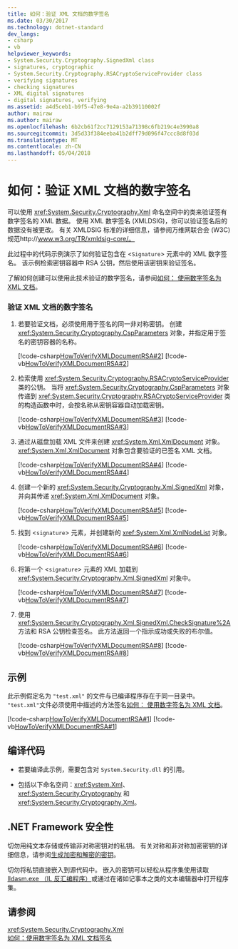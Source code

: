 ```yaml
---
title: 如何：验证 XML 文档的数字签名
ms.date: 03/30/2017
ms.technology: dotnet-standard
dev_langs:
- csharp
- vb
helpviewer_keywords:
- System.Security.Cryptography.SignedXml class
- signatures, cryptographic
- System.Security.Cryptography.RSACryptoServiceProvider class
- verifying signatures
- checking signatures
- XML digital signatures
- digital signatures, verifying
ms.assetid: a4d5ceb1-b9f5-47e8-9e4a-a2b39110002f
author: mairaw
ms.author: mairaw
ms.openlocfilehash: 6b2cb61f2cc7129153a71398c6fb219c4e3990a8
ms.sourcegitcommit: 3d5d33f384eeba41b2dff79d096f47ccc8d8f03d
ms.translationtype: MT
ms.contentlocale: zh-CN
ms.lasthandoff: 05/04/2018
---
```

# <a name="how-to-verify-the-digital-signatures-of-xml-documents"></a>如何：验证 XML 文档的数字签名
可以使用 <xref:System.Security.Cryptography.Xml> 命名空间中的类来验证签有数字签名的 XML 数据。  使用 XML 数字签名 (XMLDSIG)，你可以验证签名后的数据没有被更改。  有关 XMLDSIG 标准的详细信息，请参阅万维网联合会 (W3C) 规范http://www.w3.org/TR/xmldsig-core/。  
  
 此过程中的代码示例演示了如何验证包含在 <`Signature`> 元素中的 XML 数字签名。  该示例检索密钥容器中 RSA 公钥，然后使用该密钥来验证签名。  
  
 了解如何创建可以使用此技术验证的数字签名，请参阅[如何： 使用数字签名为 XML 文档](../../../docs/standard/security/how-to-sign-xml-documents-with-digital-signatures.md)。  
  
### <a name="to-verify-the-digital-signature-of-an-xml-document"></a>验证 XML 文档的数字签名  
  
1.  若要验证文档，必须使用用于签名的同一非对称密钥。  创建 <xref:System.Security.Cryptography.CspParameters> 对象，并指定用于签名的密钥容器的名称。  
  
     [!code-csharp[HowToVerifyXMLDocumentRSA#2](../../../samples/snippets/csharp/VS_Snippets_CLR/HowToVerifyXMLDocumentRSA/cs/sample.cs#2)]
     [!code-vb[HowToVerifyXMLDocumentRSA#2](../../../samples/snippets/visualbasic/VS_Snippets_CLR/HowToVerifyXMLDocumentRSA/vb/sample.vb#2)]  
  
2.  检索使用 <xref:System.Security.Cryptography.RSACryptoServiceProvider> 类的公钥。  当将 <xref:System.Security.Cryptography.CspParameters> 对象传递到 <xref:System.Security.Cryptography.RSACryptoServiceProvider> 类的构造函数中时，会按名称从密钥容器自动加载密钥。  
  
     [!code-csharp[HowToVerifyXMLDocumentRSA#3](../../../samples/snippets/csharp/VS_Snippets_CLR/HowToVerifyXMLDocumentRSA/cs/sample.cs#3)]
     [!code-vb[HowToVerifyXMLDocumentRSA#3](../../../samples/snippets/visualbasic/VS_Snippets_CLR/HowToVerifyXMLDocumentRSA/vb/sample.vb#3)]  
  
3.  通过从磁盘加载 XML 文件来创建 <xref:System.Xml.XmlDocument> 对象。  <xref:System.Xml.XmlDocument> 对象包含要验证的已签名 XML 文档。  
  
     [!code-csharp[HowToVerifyXMLDocumentRSA#4](../../../samples/snippets/csharp/VS_Snippets_CLR/HowToVerifyXMLDocumentRSA/cs/sample.cs#4)]
     [!code-vb[HowToVerifyXMLDocumentRSA#4](../../../samples/snippets/visualbasic/VS_Snippets_CLR/HowToVerifyXMLDocumentRSA/vb/sample.vb#4)]  
  
4.  创建一个新的 <xref:System.Security.Cryptography.Xml.SignedXml> 对象，并向其传递 <xref:System.Xml.XmlDocument> 对象。  
  
     [!code-csharp[HowToVerifyXMLDocumentRSA#5](../../../samples/snippets/csharp/VS_Snippets_CLR/HowToVerifyXMLDocumentRSA/cs/sample.cs#5)]
     [!code-vb[HowToVerifyXMLDocumentRSA#5](../../../samples/snippets/visualbasic/VS_Snippets_CLR/HowToVerifyXMLDocumentRSA/vb/sample.vb#5)]  
  
5.  找到 <`signature`> 元素，并创建新的 <xref:System.Xml.XmlNodeList> 对象。  
  
     [!code-csharp[HowToVerifyXMLDocumentRSA#6](../../../samples/snippets/csharp/VS_Snippets_CLR/HowToVerifyXMLDocumentRSA/cs/sample.cs#6)]
     [!code-vb[HowToVerifyXMLDocumentRSA#6](../../../samples/snippets/visualbasic/VS_Snippets_CLR/HowToVerifyXMLDocumentRSA/vb/sample.vb#6)]  
  
6.  将第一个 <`signature`> 元素的 XML 加载到 <xref:System.Security.Cryptography.Xml.SignedXml> 对象中。  
  
     [!code-csharp[HowToVerifyXMLDocumentRSA#7](../../../samples/snippets/csharp/VS_Snippets_CLR/HowToVerifyXMLDocumentRSA/cs/sample.cs#7)]
     [!code-vb[HowToVerifyXMLDocumentRSA#7](../../../samples/snippets/visualbasic/VS_Snippets_CLR/HowToVerifyXMLDocumentRSA/vb/sample.vb#7)]  
  
7.  使用 <xref:System.Security.Cryptography.Xml.SignedXml.CheckSignature%2A> 方法和 RSA 公钥检查签名。  此方法返回一个指示成功或失败的布尔值。  
  
     [!code-csharp[HowToVerifyXMLDocumentRSA#8](../../../samples/snippets/csharp/VS_Snippets_CLR/HowToVerifyXMLDocumentRSA/cs/sample.cs#8)]
     [!code-vb[HowToVerifyXMLDocumentRSA#8](../../../samples/snippets/visualbasic/VS_Snippets_CLR/HowToVerifyXMLDocumentRSA/vb/sample.vb#8)]  
  
## <a name="example"></a>示例  
 此示例假定名为 `"test.xml"` 的文件与已编译程序存在于同一目录中。  `"test.xml"`文件必须使用中描述的方法签名[如何： 使用数字签名为 XML 文档](../../../docs/standard/security/how-to-sign-xml-documents-with-digital-signatures.md)。  
  
 [!code-csharp[HowToVerifyXMLDocumentRSA#1](../../../samples/snippets/csharp/VS_Snippets_CLR/HowToVerifyXMLDocumentRSA/cs/sample.cs#1)]
 [!code-vb[HowToVerifyXMLDocumentRSA#1](../../../samples/snippets/visualbasic/VS_Snippets_CLR/HowToVerifyXMLDocumentRSA/vb/sample.vb#1)]  
  
## <a name="compiling-the-code"></a>编译代码  
  
-   若要编译此示例，需要包含对 `System.Security.dll` 的引用。  
  
-   包括以下命名空间：<xref:System.Xml>、<xref:System.Security.Cryptography> 和 <xref:System.Security.Cryptography.Xml>。  
  
## <a name="net-framework-security"></a>.NET Framework 安全性  
 切勿用纯文本存储或传输非对称密钥对的私钥。  有关对称和非对称加密密钥的详细信息，请参阅[生成加密和解密的密钥](../../../docs/standard/security/generating-keys-for-encryption-and-decryption.md)。  
  
 切勿将私钥直接嵌入到源代码中。  嵌入的密钥可以轻松从程序集使用读取[Ildasm.exe （IL 反汇编程序）](../../../docs/framework/tools/ildasm-exe-il-disassembler.md)或通过在诸如记事本之类的文本编辑器中打开程序集。  
  
## <a name="see-also"></a>请参阅  
 <xref:System.Security.Cryptography.Xml>  
 [如何：使用数字签名为 XML 文档签名](../../../docs/standard/security/how-to-sign-xml-documents-with-digital-signatures.md)
